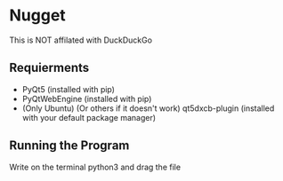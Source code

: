 # Nugget
This is NOT affilated with DuckDuckGo

## Requierments
 - PyQt5 (installed with pip)
 - PyQtWebEngine (installed with pip)
 - (Only Ubuntu) (Or others if it doesn't work) qt5dxcb-plugin (installed with your default package manager)

## Running the Program
Write on the terminal python3 and drag the file



